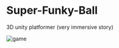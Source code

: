 # Super-Funky-Ball
3D unity platformer (very immersive story)

![game](https://user-images.githubusercontent.com/56451407/230124392-32d32d16-4247-4ced-9359-ff5292caa739.gif)
